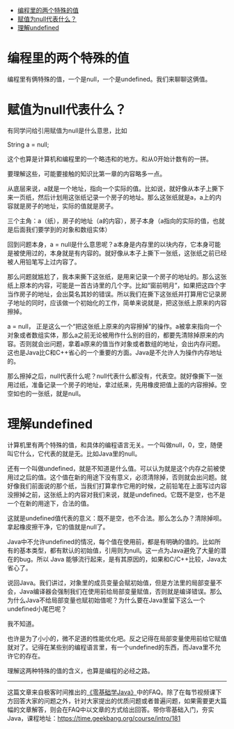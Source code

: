 - [编程里的两个特殊的值](#%e7%bc%96%e7%a8%8b%e9%87%8c%e7%9a%84%e4%b8%a4%e4%b8%aa%e7%89%b9%e6%ae%8a%e7%9a%84%e5%80%bc)
- [赋值为null代表什么？](#%e8%b5%8b%e5%80%bc%e4%b8%banull%e4%bb%a3%e8%a1%a8%e4%bb%80%e4%b9%88)
- [理解undefined](#%e7%90%86%e8%a7%a3undefined)

# 编程里的两个特殊的值

编程里有俩特殊的值，一个是null，一个是undefined。我们来聊聊这俩值。

# 赋值为null代表什么？

有同学问给引用赋值为null是什么意思，比如

String a = null;

这个也算是计算机和编程里的一个略违和的地方。和从0开始计数有的一拼。

要理解这些，可能要接触的知识比第一章的内容略多一点。

从底层来说，a就是一个地址，指向一个实际的值。比如说，就好像从本子上撕下来一页纸，然后计划用这张纸记录一个房子的地址。那么这张纸就是a，a上的内容就是房子的地址，实际的值就是房子。

三个主角：a（纸），房子的地址（a的内容），房子本身（a指向的实际的值，也就是后面我们要学到的对象和数组实体）

回到问题本身，a = null是什么意思呢？a本身是内存里的以块内存，它本身可能是被使用过的，本身就是有内容的。就好像从本子上撕下一张纸，这张纸之前已经被人用铅笔写上过内容了。

那么问题就尴尬了，我本来撕下这张纸，是用来记录一个房子的地址的。那么这张纸上原本的内容，可能是一首古诗里的几个字。比如“窗前明月”，如果把这四个字当作房子的地址，会出莫名其妙的错误。所以我们在撕下这张纸并打算用它记录房子地址的同时，应该做一个初始化的工作，简单来说就是，把这张纸上原来的内容擦掉。

a = null， 正是这么一个“把这张纸上原来的内容擦掉”的操作。a被拿来指向一个对象或者数组实体，那么a之前无论被用作什么别的目的，都要先清除掉原来的内容。否则就会出问题，拿着a原来的值当作对象或者数组的地址，会出内存问题。这也是Java比C和C++省心的一个重要的方面。Java是不允许人为操作内存地址的。

那么擦掉之后，null代表什么呢？null代表什么都没有，代表空。就好像撕下一张用过纸，准备记录一个房子的地址，拿过纸来，先用橡皮把值上面的内容擦掉。空空如也的一张纸，就是null。

# 理解undefined

计算机里有两个特殊的值，和具体的编程语言无关。一个叫做null，0，空，随便叫它什么，它代表的就是无。比如Java里的null。

还有一个叫做undefined，就是不知道是什么值。可以认为就是这个内存之前被使用过之后的值。这个值在新的用途下没有意义，必须清除掉，否则就会出问题。就好像我们前面说的那个纸，当我们打算拿作它用的时候，之前铅笔在上面写过内容没擦掉之前，这张纸上的内容对我们来说，就是undefined。它既不是空，也不是一个在新的用途下，合法的值。

这就是undefined值代表的意义：既不是空，也不合法。那么怎么办？清除掉呗。拿起橡皮擦干净，它的值就是null了。

Java中不允许undefined的情况，每个值在使用前，都是有明确的值的。比如所有的基本类型，都有默认的初始值，引用则为null。这一点为Java避免了大量的潜在的bug。所以 Java 能够流行起来，是有其原因的，如果和C/C++比较，Java太省心了。

说回Java。我们讲过，对象里的成员变量会赋初始值，但是方法里的局部变量不会，Java编译器会强制我们在使用前给局部变量赋值，否则就是编译错误。那么为什么Java不给局部变量也赋初始值呢？为什么要在Java里留下这么一个undefined小尾巴呢？

我不知道。

也许是为了小小的，微不足道的性能优化吧。反之记得在局部变量使用前给它赋值就对了。记得在某些别的编程语言里，有一个undefined的东西，而Java里不允许它的存在。

理解这两种特殊的值的含义，也算是编程的必经之路。

***

这篇文章来自极客时间推出的[《零基础学Java》](https://time.geekbang.org/course/intro/181)中的FAQ。除了在每节视频课下方回答大家的问题之外，针对大家提出的优质问题或者普遍问题，如果需要更大篇幅的文章解答，则会在FAQ中以文章的方式给出回答。带你零基础入门，夯实Java，课程地址：https://time.geekbang.org/course/intro/181


